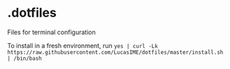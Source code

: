 # .dotfiles
Files for terminal configuration

To install in a fresh environment, run `yes | curl -Lk https://raw.githubusercontent.com/LucasIME/dotfiles/master/install.sh | /bin/bash`
